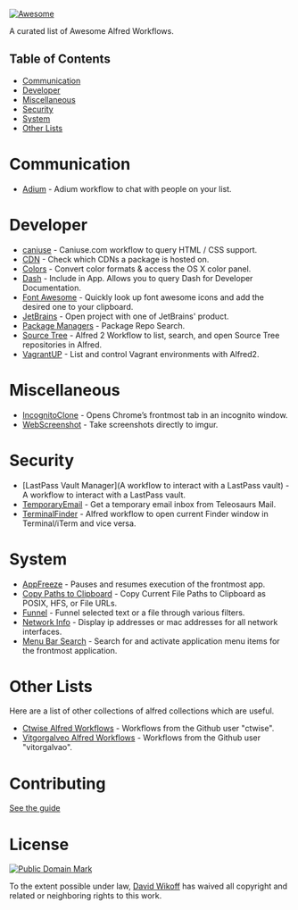 [![Awesome](https://cdn.rawgit.com/sindresorhus/awesome/d7305f38d29fed78fa85652e3a63e154dd8e8829/media/badge.svg)](https://github.com/sindresorhus/awesome)

A curated list of Awesome Alfred Workflows.

## Table of Contents
- [Communication](#communications)
- [Developer](#developer)
- [Miscellaneous](#miscellaneous)
- [Security](#security)
- [System](#system)
- [Other Lists](#other-lists)

# Communication
- [Adium](http://www.alfredforum.com/topic/1274-adium-workflow/) - Adium workflow to chat with people on your list.

# Developer
- [caniuse](https://github.com/willfarrell/alfred-caniuse-workflow) - Caniuse.com workflow to query HTML / CSS support.
- [CDN](https://github.com/willfarrell/alfred-cdn-workflow) - Check which CDNs a package is hosted on.
- [Colors](http://www.packal.org/workflow/colors) - Convert color formats & access the OS X color panel.
- [Dash](https://kapeli.com/dash) - Include in App. Allows you to query Dash for Developer Documentation.
- [Font Awesome](https://github.com/ruedap/alfred2-font-awesome-workflow) - Quickly look up font awesome icons and add the desired one to your clipboard.
- [JetBrains](https://github.com/bchatard/jetbrains-alfred-workflow) - Open project with one of JetBrains' product.
- [Package Managers](https://github.com/willfarrell/alfred-pkgman-workflow) - Package Repo Search.
- [Source Tree](https://github.com/zhaocai/alfred2-sourcetree-workflow) - Alfred 2 Workflow to list, search, and open Source Tree repositories in Alfred.
- [VagrantUP](https://github.com/m1keil/alfred-vagrant-workflow) - List and control Vagrant environments with Alfred2.

# Miscellaneous
- [IncognitoClone](http://www.packal.org/workflow/incognitoclone) - Opens Chrome’s frontmost tab in an incognito window.
- [WebScreenshot](http://www.packal.org/workflow/webscreenshot) - Take screenshots directly to imgur.

# Security
- [LastPass Vault Manager](A workflow to interact with a LastPass vault) - A workflow to interact with a LastPass vault.
- [TemporaryEmail](http://www.packal.org/workflow/temporaryemail) - Get a temporary email inbox from Teleosaurs Mail.
- [TerminalFinder](https://github.com/LeEnno/alfred-terminalfinder) - Alfred workflow to open current Finder window in Terminal/iTerm and vice versa.

# System
- [AppFreeze](http://www.packal.org/workflow/appfreeze) - Pauses and resumes execution of the frontmost app.
- [Copy Paths to Clipboard](https://github.com/franzheidl/copy-paths-to-clipboard) - Copy Current File Paths to Clipboard as POSIX, HFS, or File URLs.
- [Funnel](http://www.packal.org/workflow/funnel) - Funnel selected text or a file through various filters.
- [Network Info](http://www.packal.org/workflow/network-info) -  Display ip addresses or mac addresses for all network interfaces.
- [Menu Bar Search](http://www.packal.org/workflow/menu-bar-search) - Search for and activate application menu items for the frontmost application.

# Other Lists
Here are a list of other collections of alfred collections which are useful.

- [Ctwise Alfred Workflows](https://github.com/ctwise/alfred-workflows) - Workflows from the Github user "ctwise".
- [Vitgorgalveo Alfred Workflows](https://github.com/vitorgalvao/alfred-workflows/) - Workflows from the Github user "vitorgalvao".

# Contributing
[See the guide](https://github.com/derimagia/awesome-alfred-workflows/blob/master/CONTRIBUTING.md)

# License
<a rel="license" href="http://creativecommons.org/publicdomain/mark/1.0/">
<img src="https://licensebuttons.net/p/mark/1.0/88x31.png"
     style="border-style: none;" alt="Public Domain Mark" />
</a>

To the extent possible under law, [David Wikoff](https://github.com/derimagia) has waived all copyright and related or neighboring rights to this work.
